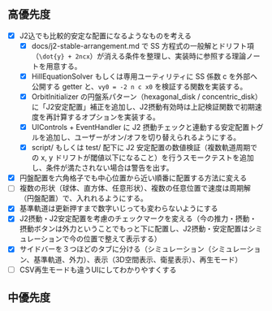 ## 高優先度
- [x] J2込でも比較的安定な配置になるようなものを考える
    - [x] docs/j2-stable-arrangement.md で SS 方程式の一般解とドリフト項（`\dot{y} + 2ncx`）が消える条件を整理し、実装時に参照する理論ノートを用意する。
    - [x] HillEquationSolver もしくは専用ユーティリティに SS 係数 c を外部へ公開する getter と、`vy0 = -2 n c x0` を検証する関数を実装する。
    - [x] OrbitInitializer の円盤系パターン（hexagonal_disk / concentric_disk）に「J2安定配置」補正を追加し、J2摂動有効時は上記検証関数で初期速度を再計算するオプションを実装する。
    - [x] UIControls + EventHandler に J2 摂動チェックと連動する安定配置トグルを追加し、ユーザーがオン/オフを切り替えられるようにする。
    - [x] script/ もしくは test/ 配下に J2 安定配置の数値検証（複数軌道周期での x, y ドリフトが閾値以下になること）を行うスモークテストを追加し、条件が満たされない場合は警告を出す。
- [x] 円盤配置を六角格子でも中心位置から近い順番に配置する方法に変える
- [ ] 複数の形状（球体、直方体、任意形状）、複数の任意位置で速度は周期解（円盤配置）で、入れれるようにする。
- [x] 基準軌道は更新押すまで数字いじっても変わらないようにする
- [x] J2摂動・J2安定配置を考慮のチェックマークを変える（今の推力・摂動・摂動ボタンは外力ということでもっと下に配置し、J2摂動・安定配置はシミュレーションで今の位置で整えて表示する）
- [x] サイドバーを３つほどのタブに分ける（シミュレーション（シミュレーション、基準軌道、外力）、表示（3D空間表示、衛星表示）、再生モード）
- [ ] CSV再生モードも違うUIにしてわかりやすくする
 
## 中優先度
